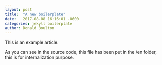 ```yaml
---
layout: post
title:  "A new boilerplate"
date:   2017-08-08 16:16:01 -0600
categories: jekyll boilerplate
author: Donald Boulton
---
```

This is an example article.

As you can see in the source code, this file has been put in the /en folder, this is for internalization purpose.
